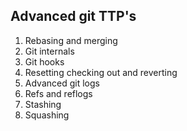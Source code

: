 ## Advanced git TTP's 

1. Rebasing and merging
2. Git internals
3. Git hooks
4. Resetting checking out and reverting
5. Advanced git logs
6. Refs and reflogs
7. Stashing
8. Squashing